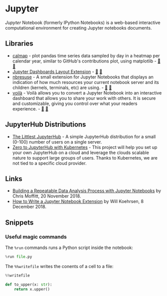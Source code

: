 # Jupyter

<dfn>Jupyter</dfn> Notebook (formerly IPython Notebooks) is a web-based interactive computational environment for creating Jupyter notebooks documents.

## Libraries

-   [calmap](https://pythonhosted.org/calmap) - plot pandas time series data sampled by day in a heatmap per calendar year, similar to GitHub's contributions plot, using matplotlib - [:octopus:](https://github.com/martijnvermaat/calmap "calmap on GitHub") [:snake:](https://pypi.org/project/calmap/ "calmap on PyPi")
-   [Jupyter Dashboards Layout Extension](http://jupyter-dashboards-layout.readthedocs.io/) - [:octopus:](https://github.com/jupyter/dashboards "Jupyter Dashboard on GitHub") [:snake:](https://pypi.org/project/jupyter_dashboards/ "Jupyter Dashboard on PyPi")
-   [nbresuse](https://github.com/yuvipanda/nbresuse "nbresuse on GitHub") - A small extension for Jupyter Notebooks that displays an indication of how much resources your current notebook server and its children (kernels, terminals, etc) are using. - [:octopus:](https://github.com/martijnvermaat/nbresuse "nbresuse on GitHub") [:snake:](https://pypi.org/project/nbresuse/ "nbresuse on PyPi")
-   [voilà](https://voila.readthedocs.io/) - Voilà allows you to convert a Jupyter Notebook into an interactive dashboard that allows you to share your work with others. It is secure and customizable, giving you control over what your readers experience. - [:octopus:](https://github.com/QuantStack/voila/ "voilà on GitHub") [:snake:](https://pypi.org/project/voila/ "voilà on PyPi")

## JupyterHub Distributions

-   [The Littlest JupyterHub](http://tljh.jupyter.org/en/latest/index.html) - A simple JupyterHub distribution for a small (0-100) number of users on a single server.
-   [Zero to JupyterHub with Kubernetes](https://zero-to-jupyterhub.readthedocs.io/en/latest/index.html) - This project will help you set up your own JupyterHub on a cloud and leverage the clouds scalable nature to support large groups of users. Thanks to Kubernetes, we are not tied to a specific cloud provider.

## Links

-   [Building a Repeatable Data Analysis Process with Jupyter Notebooks](http://pbpython.com/notebook-process.html) by Chris Moffitt, 20 November 2018.
-   [How to Write a Jupyter Notebook Extension](https://towardsdatascience.com/how-to-write-a-jupyter-notebook-extension-a63f9578a38c) by Will Koehrsen, 8 December 2018.

## Snippets

### Useful magic commands

The `%run` commands runs a Python script inside the notebook:

```python
%run file.py
```

The `%%writefile` writes the conents of a cell to a file:

```python
%%writefile

def to_upper(x: str):
    return x.upper()
```
